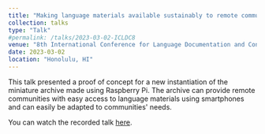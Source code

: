 ```yaml
---
title: "Making language materials available sustainably to remote communities using Raspberry Pi"
collection: talks
type: "Talk"
#permalink: /talks/2023-03-02-ICLDC8
venue: "8th International Conference for Language Documentation and Conservation"
date: 2023-03-02
location: "Honolulu, HI"
---
```


This talk presented a proof of concept for a new instantiation of the miniature archive made using Raspberry Pi. The archive can provide remote communities with easy access to language materials using smartphones and can easily be adapted to communities' needs.

You can watch the recorded talk [here](https://youtu.be/QQgZeJKGi-A?si=uIV6vxymI5sIllRE).
